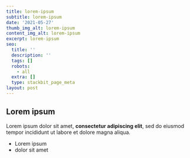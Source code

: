 ```yaml
---
title: lorem-ipsum
subtitle: lorem-ipsum
date: '2021-05-27'
thumb_img_alt: lorem-ipsum
content_img_alt: lorem-ipsum
excerpt: lorem-ipsum
seo:
  title: ''
  description: ''
  tags: []
  robots:
    - all
  extra: []
  type: stackbit_page_meta
layout: post
---
```

## Lorem ipsum

Lorem ipsum dolor sit amet, **consectetur adipiscing elit**, sed do eiusmod tempor incididunt ut labore et dolore magna aliqua.

- Lorem ipsum
- dolor sit amet